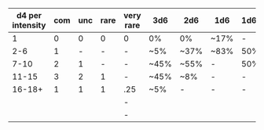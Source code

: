 | d4 per intensity | com | unc | rare | very rare | 3d6  | 2d6  | 1d6  | 1d6+3 | 2d6+3 | 3d6+3  |
|------------------|-----|-----|------|-----------|------|------|------|-------|-------|--------|
| 1                | 0   | 0   | 0    | 0         | 0%   | 0%   | ~17% | -     | -     |   -     |
| 2-6              | 1   | -   | -    | -         | ~5%  | ~37% | ~83% | 50%   | ~7%   | ~.5%   |
| 7-10             | 2   | 1   | -    | -         | ~45% | ~55% | -    | 50%   | ~43%  | ~28.5% |
| 11-15            | 3   | 2   | 1    | -         | ~45% | ~8%  | -    | -     | ~43%  | ~46%   |
| 16-18+           | 1   | 1   | 1    | .25       | ~5%  |   -  |    -  |   -    | ~7%   | ~25%   |
|                  |     |     |      |     -      |      |      |      |       |       |        |
|                  |     |     |      |     -     |      |      |      |       |       |        |
